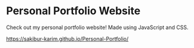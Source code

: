 # Personal Portfolio Website

Check out my personal portfolio website! Made using JavaScript and CSS.

https://sakibur-karim.github.io/Personal-Portfolio/
